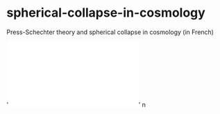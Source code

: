 # spherical-collapse-in-cosmology
Press-Schechter theory and spherical collapse in cosmology (in French) 

'![](file:///Users/braams92/Downloads/formation_hierarchique.pdf)'
n
